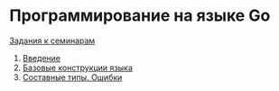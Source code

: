 # Программирование на языке Go

[Задания к семинарам](tasks)

1. [Введение](lectures/01)
2. [Базовые конструкции языка](lectures/02)
3. [Составные типы. Ошибки](lectures/03)